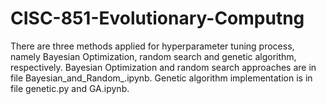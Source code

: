 # CISC-851-Evolutionary-Computng

There are three methods applied for hyperparameter tuning process, namely Bayesian Optimization, random search and genetic algorithm, respectively.
Bayesian Optimization and random search approaches are in file Bayesian_and_Random_.ipynb.
Genetic algorithm implementation is in file genetic.py and GA.ipynb.
